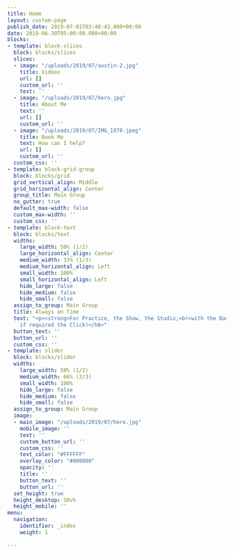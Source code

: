 ```yaml
---
title: Home
layout: custom-page
publish_date: 2019-07-01T03:48:43.000+00:00
date: 2019-06-30T05:00:00.000+00:00
blocks:
- template: block-slices
  block: blocks/slices
  slices:
  - image: "/uploads/2019/07/austin-2.jpg"
    title: Videos
    url: []
    custom_url: ''
    text: ''
  - image: "/uploads/2019/07/hero.jpg"
    title: About Me
    text: ''
    url: []
    custom_url: ''
  - image: "/uploads/2019/07/IMG_1970.jpeg"
    title: Book Me
    text: How can I help?
    url: []
    custom_url: ''
  custom_css: ''
- template: block-grid-group
  block: blocks/grid
  grid_vertical_align: Middle
  grid_horizontal_align: Center
  group_title: Main Group
  no_gutter: true
  default_max-width: false
  custom_max-width: ''
  custom_css: ''
- template: block-text
  block: blocks/text
  widths:
    large_width: 50% (1/2)
    large_horizontal_align: Center
    medium_width: 33% (1/3)
    medium_horizontal_align: Left
    small_width: 100%
    small_horizontal_align: Left
    hide_large: false
    hide_medium: false
    hide_small: false
  assign_to_group: Main Group
  title: Always on Time
  text: "<p><strong>For Practice, the Show, the Studio,<br>with the Bass Player</strong></p><h6>(and
    if required the Click)</h6>"
  button_text: ''
  button_url: ''
  custom_css: ''
- template: slider
  block: blocks/slider
  widths:
    large_width: 50% (1/2)
    medium_width: 66% (2/3)
    small_width: 100%
    hide_large: false
    hide_medium: false
    hide_small: false
  assign_to_group: Main Group
  image:
  - main_image: "/uploads/2019/07/hero.jpg"
    mobile_image: ''
    text: ''
    custom_button_url: ''
    custom_css: ''
    text_color: "#FFFFFF"
    overlay_color: "#000000"
    opacity: ''
    title: ''
    button_text: ''
    button_url: ''
  set_height: true
  height_desktop: 50vh
  height_mobile: ''
menu:
  navigation:
    identifier: _index
    weight: 1

---
```

